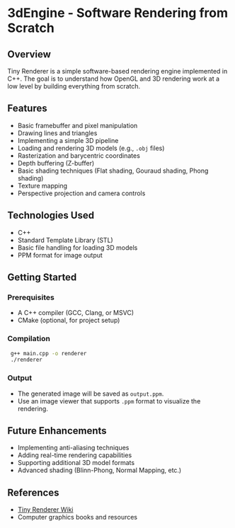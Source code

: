# 3dEngine - Software Rendering from Scratch

## Overview
Tiny Renderer is a simple software-based rendering engine implemented in C++. The goal is to understand how OpenGL and 3D rendering work at a low level by building everything from scratch.

## Features
- Basic framebuffer and pixel manipulation
- Drawing lines and triangles
- Implementing a simple 3D pipeline
- Loading and rendering 3D models (e.g., `.obj` files)
- Rasterization and barycentric coordinates
- Depth buffering (Z-buffer)
- Basic shading techniques (Flat shading, Gouraud shading, Phong shading)
- Texture mapping
- Perspective projection and camera controls

## Technologies Used
- C++
- Standard Template Library (STL)
- Basic file handling for loading 3D models
- PPM format for image output

## Getting Started
### Prerequisites
- A C++ compiler (GCC, Clang, or MSVC)
- CMake (optional, for project setup)

### Compilation
```sh
 g++ main.cpp -o renderer
 ./renderer
```

### Output
- The generated image will be saved as `output.ppm`.
- Use an image viewer that supports `.ppm` format to visualize the rendering.

## Future Enhancements
- Implementing anti-aliasing techniques
- Adding real-time rendering capabilities
- Supporting additional 3D model formats
- Advanced shading (Blinn-Phong, Normal Mapping, etc.)

## References
- [Tiny Renderer Wiki](https://github.com/ssloy/tinyrenderer/wiki)
- Computer graphics books and resources



